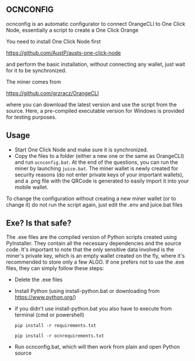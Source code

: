 ## OCNCONFIG

ocnconfig is an automatic configurator to connect OrangeCLI to One Click Node, essentially a script to create a One Click Orange

You need to install One Click Node first

https://github.com/AustP/austs-one-click-node

and perform the basic installation, without connecting any wallet, just wait for it to be synchronized. 

The miner comes from 

https://github.com/grzracz/OrangeCLI

where you can download the latest version and use the script from the source. Here, a pre-compiled executable version for Windows is provided for testing purposes.

## Usage

- Start One Click Node and make sure it is synchronized.
- Copy the files to a folder (either a new one or the same as OrangeCLI) and run `ocnconfig.bat`. At the end of the questions, you can run the miner by launching `juice.bat`. The miner wallet is newly created for security reasons (do not enter private keys of your important wallets), and a .png file with the QRCode is generated to easily import it into your mobile wallet.

To change the configuration without creating a new miner wallet (or to change it) do not run the script again, just edit the .env and juice.bat files


## Exe? Is that safe?

The .exe files are the compiled version of Python scripts created using PyInstaller. They contain all the necessary dependencies and the source code. It's important to note that the only sensitive data involved is the miner's private key, which is an empty wallet created on the fly, where it's recommended to store only a few ALGO. If one prefers not to use the .exe files, they can simply follow these steps:

- Delete the .exe files
- Install Python (using install-python.bat or downloading from https://www.python.org/)
- if you didn't use install-python.bat you also have to execute from terminal (cmd or powershell)
  
  `pip install -r requirements.txt`
  
  `pip install -r ocnrequirements.txt`

- Run ocnconfig.bat, which will then work from plain and open Python source
